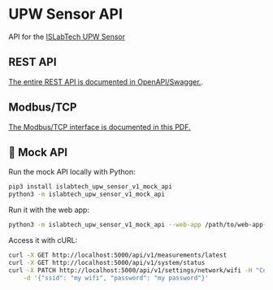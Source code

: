 # UPW Sensor API

API for the [ISLabTech UPW Sensor](https://gitlab.com/islabtech/upw-sensor)

## REST API
[The entire REST API is documented in OpenAPI/Swagger.](https://gitlab.com/islabtech/upw-sensor/api/-/blob/main/openapi.yml).

## Modbus/TCP
[The Modbus/TCP interface is documented in this PDF.](https://gitlab.com/islabtech/upw-sensor/api/-/raw/main/modbus-doc.pdf?inline=false)

## 🐍 Mock API

Run the mock API locally with Python:

```sh
pip3 install islabtech_upw_sensor_v1_mock_api
python3 -m islabtech_upw_sensor_v1_mock_api
```

Run it with the web app:

```sh
python3 -m islabtech_upw_sensor_v1_mock_api --web-app /path/to/web-app-git-repo
```

Access it with cURL:

```sh
curl -X GET http://localhost:5000/api/v1/measurements/latest
curl -X GET http://localhost:5000/api/v1/system/status
curl -X PATCH http://localhost:5000/api/v1/settings/network/wifi -H "Content-Type: application/json" \
    -d '{"ssid": "my wifi", "password": "my password"}'
```

<!-- ## :book: Documentation

### Guides

Each group of API endoints is documented in its own guide.

- [measure](/guides/measure.md)
- [temperature calibration](/guides/temperature%20calibration.md)
- [conductivity calibration](/guides/conductivity%20calibration.md)

- [system](/guides/system.md)
- [settings](/guides/settings.md) -->
